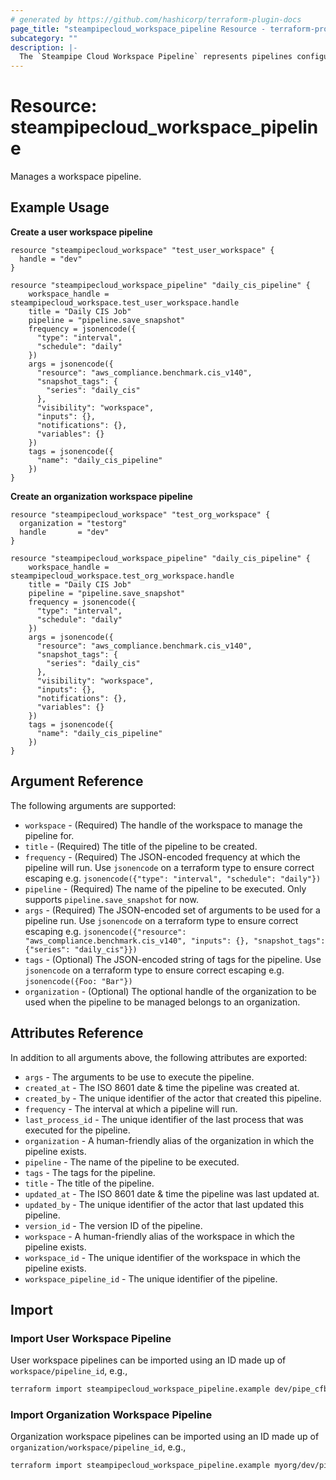 ```yaml
---
# generated by https://github.com/hashicorp/terraform-plugin-docs
page_title: "steampipecloud_workspace_pipeline Resource - terraform-provider-steampipecloud"
subcategory: ""
description: |-
  The `Steampipe Cloud Workspace Pipeline` represents pipelines configured in a workspace.
---
```


# Resource: steampipecloud_workspace_pipeline

Manages a workspace pipeline.

## Example Usage

**Create a user workspace pipeline**

```hcl
resource "steampipecloud_workspace" "test_user_workspace" {
  handle = "dev"
}

resource "steampipecloud_workspace_pipeline" "daily_cis_pipeline" {
    workspace_handle = steampipecloud_workspace.test_user_workspace.handle
    title = "Daily CIS Job"
    pipeline = "pipeline.save_snapshot"
    frequency = jsonencode({
      "type": "interval",
      "schedule": "daily"
    })
    args = jsonencode({
      "resource": "aws_compliance.benchmark.cis_v140",
      "snapshot_tags": {
        "series": "daily_cis"
      },
      "visibility": "workspace",
      "inputs": {},
      "notifications": {},
      "variables": {}
    })
    tags = jsonencode({
	  "name": "daily_cis_pipeline"
	})
}
```

**Create an organization workspace pipeline**

```hcl
resource "steampipecloud_workspace" "test_org_workspace" {
  organization = "testorg"
  handle       = "dev"
}

resource "steampipecloud_workspace_pipeline" "daily_cis_pipeline" {
    workspace_handle = steampipecloud_workspace.test_org_workspace.handle
    title = "Daily CIS Job"
    pipeline = "pipeline.save_snapshot"
    frequency = jsonencode({
      "type": "interval",
      "schedule": "daily"
    })
    args = jsonencode({
      "resource": "aws_compliance.benchmark.cis_v140",
      "snapshot_tags": {
        "series": "daily_cis"
      },
      "visibility": "workspace",
      "inputs": {},
      "notifications": {},
      "variables": {}
    })
    tags = jsonencode({
	  "name": "daily_cis_pipeline"
	})
}
```

## Argument Reference

The following arguments are supported:

- `workspace` - (Required) The handle of the workspace to manage the pipeline for.
- `title` - (Required) The title of the pipeline to be created.
- `frequency` - (Required) The JSON-encoded frequency at which the pipeline will run. Use `jsonencode` on a terraform type to ensure correct escaping e.g. `jsonencode({"type": "interval", "schedule": "daily"})`
- `pipeline` - (Required) The name of the pipeline to be executed. Only supports `pipeline.save_snapshot` for now.
- `args` - (Required) The JSON-encoded set of arguments to be used for a pipeline run. Use `jsonencode` on a terraform type to ensure correct escaping e.g. `jsonencode({"resource": "aws_compliance.benchmark.cis_v140", "inputs": {}, "snapshot_tags": {"series": "daily_cis"}})`
- `tags` - (Optional) The JSON-encoded string of tags for the pipeline. Use `jsonencode` on a terraform type to ensure correct escaping e.g. `jsonencode({Foo: "Bar"})`
- `organization` - (Optional) The optional handle of the organization to be used when the pipeline to be managed belongs to an organization.

## Attributes Reference

In addition to all arguments above, the following attributes are exported:

- `args` - The arguments to be use to execute the pipeline.
- `created_at` - The ISO 8601 date & time the pipeline was created at.
- `created_by` - The unique identifier of the actor that created this pipeline.
- `frequency` - The interval at which a pipeline will run.
- `last_process_id` - The unique identifier of the last process that was executed for the pipeline.
- `organization` - A human-friendly alias of the organization in which the pipeline exists.
- `pipeline` - The name of the pipeline to be executed.
- `tags` - The tags for the pipeline.
- `title` - The title of the pipeline.
- `updated_at` - The ISO 8601 date & time the pipeline was last updated at.
- `updated_by` - The unique identifier of the actor that last updated this pipeline.
- `version_id` - The version ID of the pipeline.
- `workspace` - A human-friendly alias of the workspace in which the pipeline exists.
- `workspace_id` - The unique identifier of the workspace in which the pipeline exists.
- `workspace_pipeline_id` - The unique identifier of the pipeline.

## Import

### Import User Workspace Pipeline

User workspace pipelines can be imported using an ID made up of `workspace/pipeline_id`, e.g.,

```sh
terraform import steampipecloud_workspace_pipeline.example dev/pipe_cfbv52fm1tuo1pqt84t0
```

### Import Organization Workspace Pipeline

Organization workspace pipelines can be imported using an ID made up of `organization/workspace/pipeline_id`, e.g.,

```sh
terraform import steampipecloud_workspace_pipeline.example myorg/dev/pipe_cfbv52fm1tuo1pqt84t0
```

